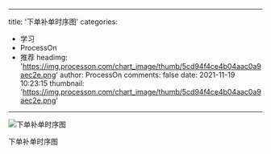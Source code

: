 
---
title: '下单补单时序图'
categories: 
 - 学习
 - ProcessOn
 - 推荐
headimg: 'https://img.processon.com/chart_image/thumb/5cd94f4ce4b04aac0a9aec2e.png'
author: ProcessOn
comments: false
date: 2021-11-19 10:23:15
thumbnail: 'https://img.processon.com/chart_image/thumb/5cd94f4ce4b04aac0a9aec2e.png'
---

<div>   
<img class="thumb" alt="下单补单时序图" src="https://img.processon.com/chart_image/thumb/5cd94f4ce4b04aac0a9aec2e.png" referrerpolicy="no-referrer">
<p>下单补单时序图</p>  
</div>
            